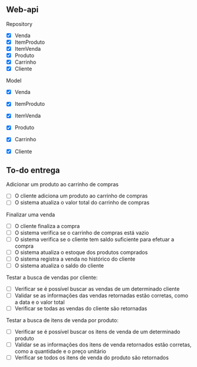 ## Web-api
Repository
- [x] Venda
- [x] ItemProduto
- [x] ItemVenda
- [x] Produto
- [x] Carrinho
- [x] Cliente

Model
- [x] Venda
- [x] ItemProduto
- [x] ItemVenda
- [x] Produto
- [x] Carrinho
- [x] Cliente


## To-do entrega
Adicionar um produto ao carrinho de compras
- [ ] O cliente adiciona um produto ao carrinho de compras
- [ ] O sistema atualiza o valor total do carrinho de compras

Finalizar uma venda
- [ ] O cliente finaliza a compra
- [ ] O sistema verifica se o carrinho de compras está vazio
- [ ] O sistema verifica se o cliente tem saldo suficiente para efetuar a compra
- [ ] O sistema atualiza o estoque dos produtos comprados
- [ ] O sistema registra a venda no histórico do cliente
- [ ] O sistema atualiza o saldo do cliente

Testar a busca de vendas por cliente:
- [ ] Verificar se é possível buscar as vendas de um determinado cliente
- [ ] Validar se as informações das vendas retornadas estão corretas, como a data e o valor total
- [ ] Verificar se todas as vendas do cliente são retornadas

Testar a busca de itens de venda por produto:
- [ ] Verificar se é possível buscar os itens de venda de um determinado produto
- [ ] Validar se as informações dos itens de venda retornados estão corretas, como a quantidade e o preço unitário
- [ ] Verificar se todos os itens de venda do produto são retornados